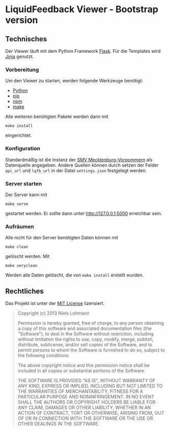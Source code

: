 # LiquidFeedback Viewer - Bootstrap version

## Technisches

Der Viewer läuft mit dem Python Framework [Flask](http://flask.pocoo.org). Für die Templates wird [Jinja](http://jinja.pocoo.org) genutzt.

### Vorbereitung

Um den Viewer zu starten, werden folgende Werkzeuge benötigt:

- [Python](http://www.python.org)
- [pip](http://www.pip-installer.org/en/latest/)
- [npm](https://npmjs.org)
- [make](http://www.gnu.org/software/make)

Alle weiteren benötigten Pakete werden dann mit

    make install

eingerichtet.

### Konfiguration

Standardmäßig ist die Instanz der [SMV Mecklenburg-Vorpommern](http://smv.piratenpartei-mv.de) als Datenquelle angegeben. Andere Quellen können durch setzen der Felder `api_url` und `lqfb_url` in der Datei `settings.json` festgelegt werden.

### Server starten

Der Server kann mit

    make serve

gestartet werden. Er sollte dann unter <http://127.0.0.1:5000> erreichbar sein.

### Aufräumen

Alle nicht für den Server benötigten Daten können mit

    make clean

gelöscht werden. Mit

    make veryclean

Werden alle Daten gelöscht, die von `make install` erstellt wurden.

## Rechtliches

Das Projekt ist unter der [MIT License](http://opensource.org/licenses/mit-license.php) lizensiert.

> Copyright (c) 2013 Niels Lohmann
> 
> Permission is hereby granted, free of charge, to any person obtaining a copy of this software and associated documentation files (the "Software"), to deal in the Software without restriction, including without limitation the rights to use, copy, modify, merge, publish, distribute, sublicense, and/or sell copies of the Software, and to permit persons to whom the Software is furnished to do so, subject to the following conditions: 
> 
> The above copyright notice and this permission notice shall be included in all copies or substantial portions of the Software.
> 
> THE SOFTWARE IS PROVIDED "AS IS", WITHOUT WARRANTY OF ANY KIND, EXPRESS OR IMPLIED, INCLUDING BUT NOT LIMITED TO THE WARRANTIES OF MERCHANTABILITY, FITNESS FOR A PARTICULAR PURPOSE AND NONINFRINGEMENT. IN NO EVENT SHALL THE AUTHORS OR COPYRIGHT HOLDERS BE LIABLE FOR ANY CLAIM, DAMAGES OR OTHER LIABILITY, WHETHER IN AN ACTION OF CONTRACT, TORT OR OTHERWISE, ARISING FROM, OUT OF OR IN CONNECTION WITH THE SOFTWARE OR THE USE OR OTHER DEALINGS IN THE SOFTWARE.
